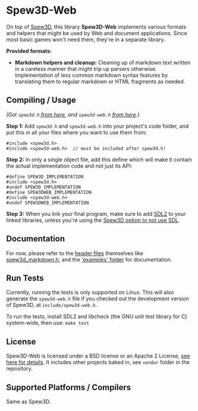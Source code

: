 
Spew3D-Web
==========

On top of [Spew3D](https://codeberg.org/Spew3D/Spew3D), this
library **Spew3D-Web** implements various formats and helpers
that might be used by Web and document applications.
Since most basic games won't need them, they're in a separate
library.

**Provided formats:**

- **Markdown helpers and cleanup:** Cleaning up of markdown text written
  in a careless manner that might trip up parsers otherwise.
  Implementation of less common markdown syntax features by translating
  them to regular markdown or HTML fragments as needed.

Compiling / Usage
-----------------

*(Get `spew3d.h` [from here](https://codeberg.org/Spew3D/Spew3D/releases),
and `spew3d-web.h`
[from here](https://codeberg.org/Spew3D/Spew3D-Web/releases).)*

**Step 1:** Add `spew3d.h` and `spew3d-web.h` into your project's
code folder, and put this in all your files where you want to use
them from:

```
#include <spew3d.h>
#include <spew3d-web.h>  // must be included after spew3d.h!
```

**Step 2:** In only a single object file, add this define which
will make it contain the actual implementation code and not just its API:

```
#define SPEW3D_IMPLEMENTATION
#include <spew3d.h>
#undef SPEW3D_IMPLEMENTATION
#define SPEW3DWEB_IMPLEMENTATION
#include <spew3d-web.h>
#undef SPEW3DWEB_IMPLEMENTATION
```

**Step 3:** When you link your final program, make sure to add [SDL2](
https://libsdl.org) to your linked libraries, unless you're using
the [Spew3D option to not use SDL](
https://codeberg.org/Spew3D/Spew3D#options).

Documentation
-------------

For now, please refer to the [header files](./include/) themselves
like [spew3d_markdown.h](./include/spew3d_markdown.h),
and the ['examples' folder](./examples/) for documentation.

Run Tests
---------

Currently, running the tests is only supported on Linux.
This will also generate the `spew3d-web.h` file if you checked out
the development version of Spew3D, at `include/spew3d-web.h`.

To run the tests, install SDL2 and libcheck (the GNU unit
test library for C) system-wide, then use: `make test`

License
-------

Spew3D-Web is licensed under a BSD license or an Apache 2
License, [see here for details](LICENSE.md).
It includes other projects baked in, see `vendor` folder in the
repository.

Supported Platforms / Compilers
-------------------------------

Same as Spew3D.

